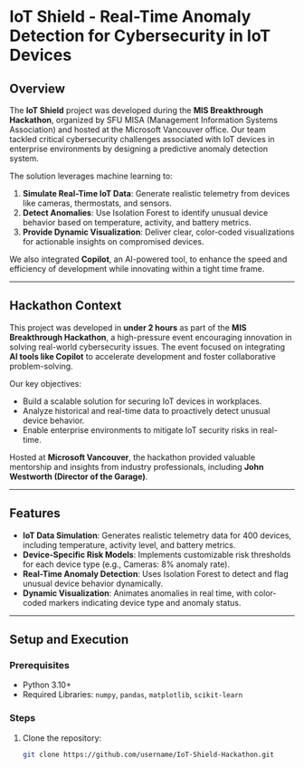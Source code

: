 # IoT Shield - Real-Time Anomaly Detection for Cybersecurity in IoT Devices

## Overview

The **IoT Shield** project was developed during the **MIS Breakthrough Hackathon**, organized by SFU MISA (Management Information Systems Association) and hosted at the Microsoft Vancouver office. Our team tackled critical cybersecurity challenges associated with IoT devices in enterprise environments by designing a predictive anomaly detection system.

The solution leverages machine learning to:
1. **Simulate Real-Time IoT Data**: Generate realistic telemetry from devices like cameras, thermostats, and sensors.
2. **Detect Anomalies**: Use Isolation Forest to identify unusual device behavior based on temperature, activity, and battery metrics.
3. **Provide Dynamic Visualization**: Deliver clear, color-coded visualizations for actionable insights on compromised devices.

We also integrated **Copilot**, an AI-powered tool, to enhance the speed and efficiency of development while innovating within a tight time frame.

---

## Hackathon Context

This project was developed in **under 2 hours** as part of the **MIS Breakthrough Hackathon**, a high-pressure event encouraging innovation in solving real-world cybersecurity issues. The event focused on integrating **AI tools like Copilot** to accelerate development and foster collaborative problem-solving.

Our key objectives:
- Build a scalable solution for securing IoT devices in workplaces.
- Analyze historical and real-time data to proactively detect unusual device behavior.
- Enable enterprise environments to mitigate IoT security risks in real-time.

Hosted at **Microsoft Vancouver**, the hackathon provided valuable mentorship and insights from industry professionals, including **John Westworth (Director of the Garage)**.

---

## Features

- **IoT Data Simulation**: Generates realistic telemetry data for 400 devices, including temperature, activity level, and battery metrics.
- **Device-Specific Risk Models**: Implements customizable risk thresholds for each device type (e.g., Cameras: 8% anomaly rate).
- **Real-Time Anomaly Detection**: Uses Isolation Forest to detect and flag unusual device behavior dynamically.
- **Dynamic Visualization**: Animates anomalies in real time, with color-coded markers indicating device type and anomaly status.

---

## Setup and Execution

### Prerequisites
- Python 3.10+
- Required Libraries: `numpy`, `pandas`, `matplotlib`, `scikit-learn`

### Steps
1. Clone the repository:
   ```bash
   git clone https://github.com/username/IoT-Shield-Hackathon.git
